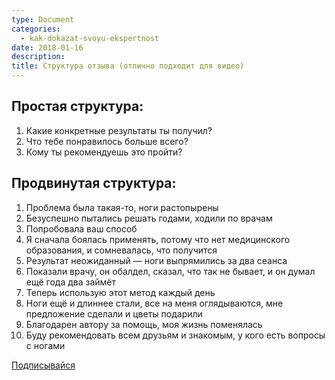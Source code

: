 ```yaml
---
type: Document
categories:
  - kak-dokazat-svoyu-ekspertnost
date: 2018-01-16
description: 
title: Структура отзыва (отлично подходит для видео)
---
```


## Простая структура:

1. Какие конкретные результаты ты получил?
2. Что тебе понравилось больше всего?
3. Кому ты рекомендуешь это пройти?

## Продвинутая структура:

1. Проблема была такая-то, ноги растопырены
2. Безуспешно пытались решать годами, ходили по врачам
3. Попробовала ваш способ
4. Я сначала боялась применять, потому что нет медицинского образования, и сомневалась, что получится
5. Результат неожиданный — ноги выпрямились за два сеанса
6. Показали врачу, он обалдел, сказал, что так не бывает, и он думал ещё года два займёт
7. Теперь использую этот метод каждый день
8. Ноги ещё и длиннее стали, все на меня оглядываются, мне предложение сделали и цветы подарили
9. Благодарен автору за помощь, моя жизнь поменялась
10. Буду рекомендовать всем друзьям и знакомым, у кого есть вопросы с ногами

[Подписывайся](https://vk.com/icoach_io)
